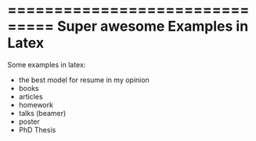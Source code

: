 ===============================
Super awesome Examples in Latex
===============================

Some examples in latex: 

- the best model for resume in my opinion
- books 
- articles
- homework
- talks (beamer)
- poster
- PhD Thesis
